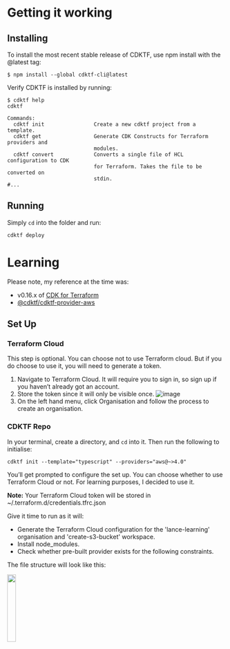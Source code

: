 # Getting it working

## Installing
To install the most recent stable release of CDKTF, use npm install with the @latest tag:
```shell
$ npm install --global cdktf-cli@latest
```
Verify CDKTF is installed by running:
```
$ cdktf help
cdktf

Commands:
  cdktf init                Create a new cdktf project from a template.
  cdktf get                 Generate CDK Constructs for Terraform providers and
                            modules.
  cdktf convert             Converts a single file of HCL configuration to CDK
                            for Terraform. Takes the file to be converted on
                            stdin.
#...
```

## Running
Simply `cd` into the folder and run:
```shell
cdktf deploy
```

# Learning
Please note, my reference at the time was:
- v0.16.x of [CDK for Terraform](https://developer.hashicorp.com/terraform/cdktf)
- [@cdktf/cdktf-provider-aws](https://github.com/cdktf/cdktf-provider-aws/tree/main/docs)

## Set Up

### Terraform Cloud
This step is optional. You can choose not to use Terraform cloud. But if you do choose to use it, you will need to generate a token.
1. Navigate to Terraform Cloud. It will require you to sign in, so sign up if you haven’t already got an account.
1. Store the token since it will only be visible once.
![image](https://github.com/LanceTe/terraform-learning/assets/109207166/bbf74cbc-7fd7-4c85-a8bb-4fc8efbb9114)
1. On the left hand menu, click Organisation and follow the process to create an organisation.

### CDKTF Repo
In your terminal, create a directory, and `cd` into it. Then run the following to initialise:
```shell
cdktf init --template="typescript" --providers="aws@~>4.0"
```
You’ll get prompted to configure the set up. You can choose whether to use Terraform Cloud or not. For learning purposes, I decided to use it.

**Note:** Your Terraform Cloud token will be stored in ~/.terraform.d/credentials.tfrc.json

Give it time to run as it will:
- Generate the Terraform Cloud configuration for the 'lance-learning' organisation and 'create-s3-bucket' workspace.
- Install node_modules.
- Check whether pre-built provider exists for the following constraints.

The file structure will look like this:

<img src="https://github.com/LanceTe/terraform-learning/assets/109207166/8c7d1e40-0ada-43bb-afbf-a5bd6a6682a0" width="20%" />
